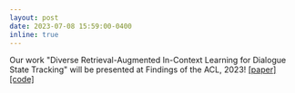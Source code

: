 ```yaml
---
layout: post
date: 2023-07-08 15:59:00-0400
inline: true
---
```


Our work "Diverse Retrieval-Augmented In-Context Learning for Dialogue State
Tracking" will be presented at Findings of the ACL, 2023! [[paper]](https://arxiv.org/pdf/2307.01453.pdf) [[code]](https://github.com/jlab-nlp/RefPyDST)
